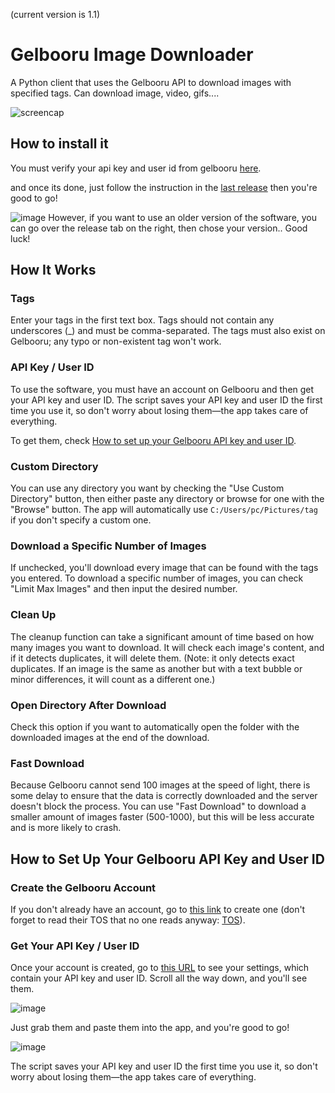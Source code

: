 (current version is 1.1)

# Gelbooru Image Downloader

A Python client that uses the Gelbooru API to download images with specified tags. Can download image, video, gifs....

![screencap](https://github.com/user-attachments/assets/69a499f8-79a4-469e-948d-b640e80da0ff)

## How to install it

You must verify your api key and user id from gelbooru [here](https://github.com/neoluigi4123/Gelbooru-Image-Downloader/edit/main/README.md#how-to-setup-your-gelbooru-api-key-and-user-id).

and once its done, just follow the instruction in the [last release](https://github.com/neoluigi4123/Gelbooru-Image-Downloader/releases/latest) then you're good to go!

![image](https://github.com/user-attachments/assets/da2f524c-178d-46f3-b609-e8a65f8e25fa)
However, if you want to use an older version of the software, you can go over  the release tab on the right, then chose your version.. Good luck!



## How It Works

### Tags
Enter your tags in the first text box. Tags should not contain any underscores (_) and must be comma-separated. The tags must also exist on Gelbooru; any typo or non-existent tag won't work.

### API Key / User ID
To use the software, you must have an account on Gelbooru and then get your API key and user ID. The script saves your API key and user ID the first time you use it, so don't worry about losing them—the app takes care of everything.

To get them, check [How to set up your Gelbooru API key and user ID](https://github.com/neoluigi4123/Gelbooru-Image-Downloader/edit/main/README.md#how-to-setup-your-gelbooru-api-key-and-user-id).

### Custom Directory
You can use any directory you want by checking the "Use Custom Directory" button, then either paste any directory or browse for one with the "Browse" button. The app will automatically use `C:/Users/pc/Pictures/tag` if you don't specify a custom one.

### Download a Specific Number of Images
If unchecked, you'll download every image that can be found with the tags you entered. To download a specific number of images, you can check "Limit Max Images" and then input the desired number.

### Clean Up
The cleanup function can take a significant amount of time based on how many images you want to download. It will check each image's content, and if it detects duplicates, it will delete them. (Note: it only detects exact duplicates. If an image is the same as another but with a text bubble or minor differences, it will count as a different one.)

### Open Directory After Download
Check this option if you want to automatically open the folder with the downloaded images at the end of the download.

### Fast Download
Because Gelbooru cannot send 100 images at the speed of light, there is some delay to ensure that the data is correctly downloaded and the server doesn't block the process. You can use "Fast Download" to download a smaller amount of images faster (500-1000), but this will be less accurate and is more likely to crash.

## How to Set Up Your Gelbooru API Key and User ID

### Create the Gelbooru Account
If you don't already have an account, go to [this link](https://gelbooru.com/index.php?page=account&s=reg) to create one (don't forget to read their TOS that no one reads anyway: [TOS](https://gelbooru.com/tos.php)).

### Get Your API Key / User ID
Once your account is created, go to [this URL](https://gelbooru.com/index.php?page=account&s=options) to see your settings, which contain your API key and user ID. Scroll all the way down, and you'll see them.

![image](https://github.com/user-attachments/assets/90a09294-fded-4016-9a03-daffc88c1f25)

Just grab them and paste them into the app, and you're good to go!

![image](https://github.com/user-attachments/assets/26d6d5b7-7578-4224-9c37-5977b3251922)

The script saves your API key and user ID the first time you use it, so don't worry about losing them—the app takes care of everything.
